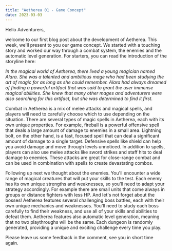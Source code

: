 ```yaml
---
title: "Aetherea 01 - Game Concept"
date: 2023-03-03
---
```


Hello Adventurers,

welcome to our first blog post about the development of Aetherea. This week, we'll present to you our game concept.
We started with a touching story and worked our way through a combat system, the enemies and the automatic level generation. For starters, you can read the introduction of the storyline here:

*In the magical world of Aetherea, there lived a young magician named Alara. She was a talented and ambitious mage who had been studying the art of magic for as long as she could remember. Alara had always dreamed of finding a powerful artifact that was said to grant the user immense magical abilities. She knew that many other mages and adventurers were also searching for this artifact, but she was determined to find it first.*

Combat in Aetherea is a mix of melee attacks and magical spells, and players will need to carefully choose which to use depending on the situation.
There are several types of magic spells in Aetherea, each with its own unique properties. For example, fireball is a powerful offensive spell that deals a large amount of damage to enemies in a small area. Lightning bolt, on the other hand, is a fast, focused spell that can deal a significant amount of damage to a single target. Defensive spells like shield can help you avoid damage and move through levels unnoticed.
In addition to spells, players can also use melee attacks like sword strikes and staff hits to deal damage to enemies. These attacks are great for close-range combat and can be used in combination with spells to create devastating combos.

Following up next we thought about the enemies. You'll encounter a wide range of magical creatures that will put your skills to the test. Each enemy has its own unique strengths and weaknesses, so you'll need to adapt your strategy accordingly. For example there are small units that come always in groups or distance fighters with less HP. And let's not forget about the bosses! Aetherea features several challenging boss battles, each with their own unique mechanics and weaknesses. You'll need to study each boss carefully to find their weakness, and use all of your skills and abilities to defeat them.
Aetherea features also automatic level generation, meaning that no two playthroughs will be the same. Each dungeon is randomly generated, providing a unique and exciting challenge every time you play.

Please leave us some feedback in the comment, see you in short time again.
